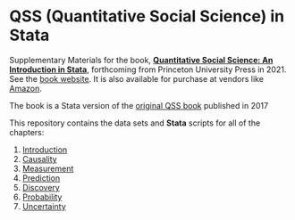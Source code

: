 # QSS (Quantitative Social Science) in Stata
Supplementary Materials for the book,
**[Quantitative Social Science: An Introduction in Stata](https://press.princeton.edu/books/paperback/9780691191096/quantitative-social-science)**,
forthcoming from Princeton University Press in 2021.  See the [book website](http://qss.princeton.press/).  It is
also available for purchase at vendors like
[Amazon](https://www.amazon.com/Quantitative-Social-Science-Introduction-Stata/dp/0691191093).

The book is a Stata version of the [original QSS book](http://press.princeton.edu/titles/11025.htm) published in 2017

This repository contains the data sets and **Stata** scripts for all of the chapters:

1. [Introduction](INTRO)
2. [Causality](CAUSALITY)
3. [Measurement](MEASUREMENT)
4. [Prediction](PREDICTION)
5. [Discovery](DISCOVERY)
6. [Probability](PROBABILITY)
7. [Uncertainty](UNCERTAINTY)

